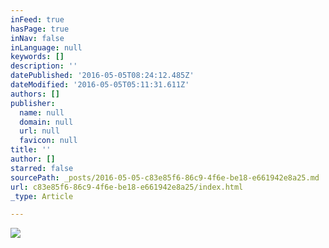 ```yaml
---
inFeed: true
hasPage: true
inNav: false
inLanguage: null
keywords: []
description: ''
datePublished: '2016-05-05T08:24:12.485Z'
dateModified: '2016-05-05T05:11:31.611Z'
authors: []
publisher:
  name: null
  domain: null
  url: null
  favicon: null
title: ''
author: []
starred: false
sourcePath: _posts/2016-05-05-c83e85f6-86c9-4f6e-be18-e661942e8a25.md
url: c83e85f6-86c9-4f6e-be18-e661942e8a25/index.html
_type: Article

---
```

![](https://the-grid-user-content.s3-us-west-2.amazonaws.com/eb0a2d70-a043-4eb3-9502-5fb8f976614e.jpg)